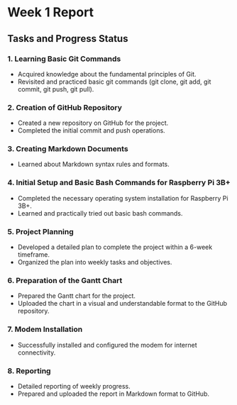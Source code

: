 # Week 1 Report

## Tasks and Progress Status

### 1. Learning Basic Git Commands
- Acquired knowledge about the fundamental principles of Git.
- Revisited and practiced basic git commands (git clone, git add, git commit, git push, git pull).

### 2. Creation of GitHub Repository
- Created a new repository on GitHub for the project.
- Completed the initial commit and push operations.

### 3. Creating Markdown Documents
- Learned about Markdown syntax rules and formats.

### 4. Initial Setup and Basic Bash Commands for Raspberry Pi 3B+
- Completed the necessary operating system installation for Raspberry Pi 3B+.
- Learned and practically tried out basic bash commands.

### 5. Project Planning
- Developed a detailed plan to complete the project within a 6-week timeframe.
- Organized the plan into weekly tasks and objectives.

### 6. Preparation of the Gantt Chart
- Prepared the Gantt chart for the project.
- Uploaded the chart in a visual and understandable format to the GitHub repository.

### 7. Modem Installation
- Successfully installed and configured the modem for internet connectivity.

### 8. Reporting
- Detailed reporting of weekly progress.
- Prepared and uploaded the report in Markdown format to GitHub.